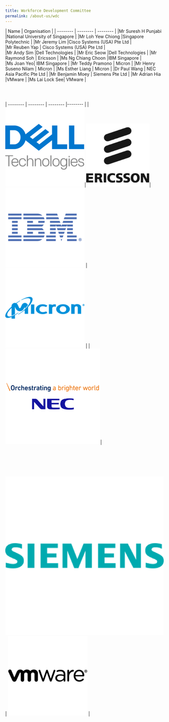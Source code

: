 ```yaml
---
title: Workforce Development Committee
permalink: /about-us/wdc
---
```

| Name | Organisation | 
| -------- | -------- |  -------- | 
|Mr Suresh H Punjabi     |National University of Singapore     | 
|Mr Loh Yew Chiong     |Singapore Polytechnic     | 
|Mr Jeremy Lim     |Cisco Systems (USA) Pte Ltd     |  
|Mr Reuben Yap     | Cisco Systems (USA) Pte Ltd     |  
|Mr Andy Sim     |Dell Technologies     | 
|Mr Eric Seow     |Dell Technologies     | 
|Mr Raymond Soh     | Ericsson | 
|Ms Ng Chiang Choon |IBM Singapore     |  
|Ms Joan Yeo| IBM Singapore     |
|Mr Teddy Pramono     | Micron | 
|Mr Henry Suseno Nilam     | Micron | 
|Ms Esther Liang | Micron | 
|Dr Paul Wang     | NEC Asia Pacific Pte Ltd | 
|Mr Benjamin Moey     | Siemens Pte Ltd | 
|Mr Adrian Hia    |VMware | 
|Ms Lai Lock See| VMware | 

<br />
<br />

| -------- | -------- | -------- |-------- |
| <a href="https://www.delltechnologies.com/en-sg/index.htm" target="blank"><img src="/images/wdc-members-logos/Dell%20Logo%20200x200%20v2.png" alt="Dell" style="width: 50%; height: 50%"></a>|<a href="https://www.ericsson.com/en" target="blank"><img src="/images/wdc-members-logos/Ericsson%20Logo%20200x200%20v2.png" alt="Ericsson" style="width: 40%; height: 40%"></a>|<a href="https://www.ibm.com/sg-en?p1=Search&p4=43700052661453023&p5=e&gclid=Cj0KCQjwsZKJBhC0ARIsAJ96n3VCQF5SLzCrH_XIdQzYH78htF-IcTpBEbpCOXh5zi5lW2F-M0Np2TwaAsJXEALw_wcB&gclsrc=aw.ds" target="blank"><img src="/images/wdc-members-logos/IBM%20Logo%20200x200.png" alt="IBM" style="width: 50%; height: 50%"></a> |<a href="https://www.micron.com/" target="blank"><img src="/images/wdc-members-logos/Micron%20Logo%20200x200%20v2.png" alt="Micron" style="width: 50%; height: 50%"></a> |
|  <a href="https://sg.nec.com/en_SG/global/solutions/5g/index.html " target="blank"><img src="/images/wdc-members-logos/NEC%20Logo%20200x200%20v2.png" alt="NEC" style="width: 60%; height: 60%"></a>|<a href="https://www.siemens.com/digitalenterprise" target="blank"><img  style="padding: 100px 0px 0px 0px;"  src="/images/wdc-members-logos/Siemens%20Logo%20200x200%20v2.png" alt="Siemens" style="width: 50%; height: 50%"></a> | <img src="/images/wdc-members-logos/VMware%20Logo%20200x200%20v2.png" alt="VMWare" style="width: 50%; height: 50%"> |